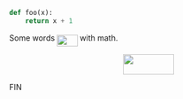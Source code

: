 ```python
def foo(x):
    return x + 1
```

Some words <img src="https://rawgit.com/thomlake/pytorch-attention/test-latex/svgs/47b833b932600afe8f795ea546c5621d.svg?invert_in_darkmode" align=middle width=37.591785pt height=21.10812pt/> with math.

<p align="center"><img src="https://rawgit.com/thomlake/pytorch-attention/test-latex/svgs/3df0a278bb6a199907dec0662cf7f954.svg?invert_in_darkmode" align=middle width=92.018355pt height=36.649305pt/></p>
FIN
